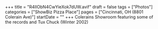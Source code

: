 +++
title = "R4IIObN4CwYieXok7dUW.avif"
draft = false
tags = ["Photos"]
categories = ["ShowBiz Pizza Place"]
pages = ["Cincinnati, OH (8801 Colerain Ave)"]
startDate = ""
+++
Colerains Showroom featuring some of the records and Tux Chuck (Winter 2002)
